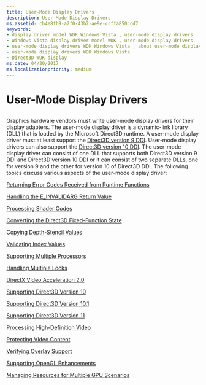 ```yaml
---
title: User-Mode Display Drivers
description: User-Mode Display Drivers
ms.assetid: cb4e8fb9-a2f0-43b2-ae9e-ccffa850ccd7
keywords:
- display driver model WDK Windows Vista , user-mode display drivers
- Windows Vista display driver model WDK , user-mode display drivers
- user-mode display drivers WDK Windows Vista , about user-mode display drivers
- user-mode display drivers WDK Windows Vista
- Direct3D WDK display
ms.date: 04/20/2017
ms.localizationpriority: medium
---
```


# User-Mode Display Drivers


## <span id="ddk_user_mode_display_drivers_gg"></span><span id="DDK_USER_MODE_DISPLAY_DRIVERS_GG"></span>


Graphics hardware vendors must write user-mode display drivers for their display adapters. The user-mode display driver is a dynamic-link library (DLL) that is loaded by the Microsoft Direct3D runtime. A user-mode display driver must at least support the [Direct3D version 9 DDI](https://msdn.microsoft.com/library/windows/hardware/ff552927). User-mode display drivers can also support the [Direct3D version 10 DDI](https://msdn.microsoft.com/library/windows/hardware/ff552909). The user-mode display driver can consist of one DLL that supports both Direct3D version 9 DDI and Direct3D version 10 DDI or it can consist of two separate DLLs, one for version 9 and the other for version 10 of Direct3D DDI. The following topics discuss various aspects of the user-mode display driver:

[Returning Error Codes Received from Runtime Functions](returning-error-codes-received-from-runtime-functions.md)

[Handling the E\_INVALIDARG Return Value](handling-the-e-invalidarg-return-value.md)

[Processing Shader Codes](processing-shader-codes.md)

[Converting the Direct3D Fixed-Function State](converting-the-direct3d-fixed-function-state.md)

[Copying Depth-Stencil Values](copying-depth-stencil-values.md)

[Validating Index Values](validating-index-values.md)

[Supporting Multiple Processors](supporting-multiple-processors.md)

[Handling Multiple Locks](handling-multiple-locks.md)

[DirectX Video Acceleration 2.0](directx-video-acceleration-2-0.md)

[Supporting Direct3D Version 10](supporting-direct3d-version-10.md)

[Supporting Direct3D Version 10.1](supporting-direct3d-version-10-1.md)

[Supporting Direct3D Version 11](supporting-direct3d-version-11.md)

[Processing High-Definition Video](processing-high-definition-video.md)

[Protecting Video Content](protecting-video-content.md)

[Verifying Overlay Support](verifying-overlay-support.md)

[Supporting OpenGL Enhancements](supporting-opengl-enhancements.md)

[Managing Resources for Multiple GPU Scenarios](managing-resources-for-multiple-gpu-scenarios.md)

 

 





